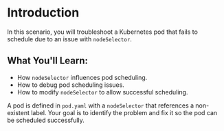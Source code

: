 # Introduction

In this scenario, you will troubleshoot a Kubernetes pod that fails to schedule due to an issue with `nodeSelector`.

## What You'll Learn:
- How `nodeSelector` influences pod scheduling.
- How to debug pod scheduling issues.
- How to modify `nodeSelector` to allow successful scheduling.

A pod is defined in `pod.yaml` with a `nodeSelector` that references a non-existent label. Your goal is to identify the problem and fix it so the pod can be scheduled successfully.

